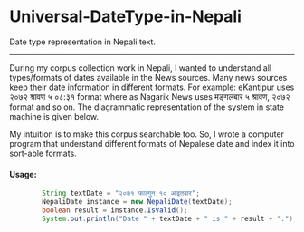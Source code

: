 # Universal-DateType-in-Nepali
Date type representation in Nepali text. 

-----
During my corpus collection work in Nepali, I wanted to understand all types/formats of dates available in the News sources. Many news sources keep their date information in  different formats. For example: eKantipur uses २०७२ श्रावण ५ ०८:३१  format where as Nagarik News uses मङ्गलबार ५ श्रावण, २०७२ format and so on.  The diagrammatic representation of the system in state machine is given below.

My intuition is to make this corpus searchable too. So, I wrote a computer program that understand different formats of Nepalese date and index it into sort-able formats. 

#### Usage:
```Java
        String textDate = "२०७१ फाल्गुन १० आइतबार";
        NepaliDate instance = new NepaliDate(textDate);
        boolean result = instance.IsValid();
        System.out.println("Date " + textDate + " is " + result + ".");
```
